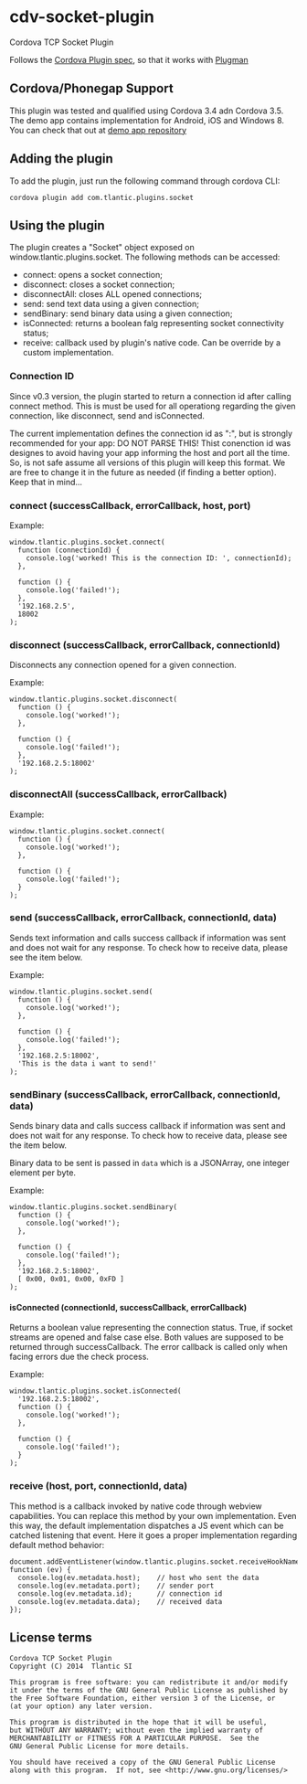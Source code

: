 cdv-socket-plugin
=================

Cordova TCP Socket Plugin


Follows the [Cordova Plugin spec](https://github.com/apache/cordova-plugman/blob/master/plugin_spec.md), so that it works with [Plugman](https://github.com/apache/cordova-plugman)

## Cordova/Phonegap Support ##

This plugin was tested and qualified using Cordova 3.4 adn Cordova 3.5. The demo app contains implementation for Android, iOS and Windows 8. You can check that out at [demo app repository](https://github.com/Tlantic/SocketPluginDemo)

## Adding the plugin ##

To add the plugin, just run the following command through cordova CLI:

```
cordova plugin add com.tlantic.plugins.socket
```

## Using the plugin ##

The plugin creates a "Socket" object exposed on window.tlantic.plugins.socket. The following methods can be accessed:

* connect: opens a socket connection;
* disconnect: closes a socket connection;
* disconnectAll: closes ALL opened connections;
* send: send text data using a given connection;
* sendBinary: send binary data using a given connection;
* isConnected: returns a boolean falg representing socket connectivity status;
* receive: callback used by plugin's native code. Can be override by a custom implementation.

### Connection ID

Since v0.3 version, the plugin started to return a connection id after calling connect method. This is must be used for all operationg regarding the given connection, like disconnect, send and isConnected.

The current implementation defines the connection id as "<host>:<port>", but is strongly recommended for your app: DO NOT PARSE THIS! Thist conenction id was designes to avoid having your app informing the host and port all the time. So, is not safe assume all versions of this plugin will keep this format. We are free to change it in the future as needed (if finding a better option). Keep that in mind...

### connect (successCallback, errorCallback, host, port)

Example:

```
window.tlantic.plugins.socket.connect(
  function (connectionId) {
    console.log('worked! This is the connection ID: ', connectionId);  
  },
  
  function () {
    console.log('failed!');
  },
  '192.168.2.5',
  18002
);
```

### disconnect (successCallback, errorCallback, connectionId)

Disconnects any connection opened for a given connection.

Example:

```
window.tlantic.plugins.socket.disconnect(
  function () {
    console.log('worked!');  
  },
  
  function () {
    console.log('failed!');
  },
  '192.168.2.5:18002'
);
```

### disconnectAll (successCallback, errorCallback)

Example:

```
window.tlantic.plugins.socket.connect(
  function () {
    console.log('worked!');  
  },
  
  function () {
    console.log('failed!');
  }
);
```

### send (successCallback, errorCallback, connectionId, data)

Sends text information and calls success callback if information was sent and does not wait for any response. To check how to receive data, please see the item below.

Example:

```
window.tlantic.plugins.socket.send(
  function () {
    console.log('worked!');  
  },
  
  function () {
    console.log('failed!');
  },
  '192.168.2.5:18002',
  'This is the data i want to send!'
);
```

### sendBinary (successCallback, errorCallback, connectionId, data)

Sends binary data and calls success callback if information was sent and does not wait for any response. To check how to receive data, please see the item below.

Binary data to be sent is passed in `data` which is a JSONArray, one integer element per byte.

Example:

```
window.tlantic.plugins.socket.sendBinary(
  function () {
    console.log('worked!');  
  },
  
  function () {
    console.log('failed!');
  },
  '192.168.2.5:18002',
  [ 0x00, 0x01, 0x00, 0xFD ]
);
```

#### isConnected (connectionId, successCallback, errorCallback)

Returns a boolean value representing the connection status. True, if socket streams are opened and false case else.
Both values are supposed to be returned through successCallback. The error callback is called only when facing errors due the check process.

Example:

```
window.tlantic.plugins.socket.isConnected(
  '192.168.2.5:18002',
  function () {
    console.log('worked!');  
  },
  
  function () {
    console.log('failed!');
  }
);
```

### receive (host, port, connectionId, data)

This method is a callback invoked by native code through webview capabilities. You can replace this method by your own implementation. Even this way, the default implementation dispatches a JS event which can be catched listening that event. Here it goes a proper implementation regarding default method behavior:

```
document.addEventListener(window.tlantic.plugins.socket.receiveHookName, function (ev) {
  console.log(ev.metadata.host);    // host who sent the data
  console.log(ev.metadata.port);    // sender port
  console.log(ev.metadata.id);      // connection id
  console.log(ev.metadata.data);    // received data
});
```

## License terms

    Cordova TCP Socket Plugin
    Copyright (C) 2014  Tlantic SI

    This program is free software: you can redistribute it and/or modify
    it under the terms of the GNU General Public License as published by
    the Free Software Foundation, either version 3 of the License, or
    (at your option) any later version.

    This program is distributed in the hope that it will be useful,
    but WITHOUT ANY WARRANTY; without even the implied warranty of
    MERCHANTABILITY or FITNESS FOR A PARTICULAR PURPOSE.  See the
    GNU General Public License for more details.

    You should have received a copy of the GNU General Public License
    along with this program.  If not, see <http://www.gnu.org/licenses/>
